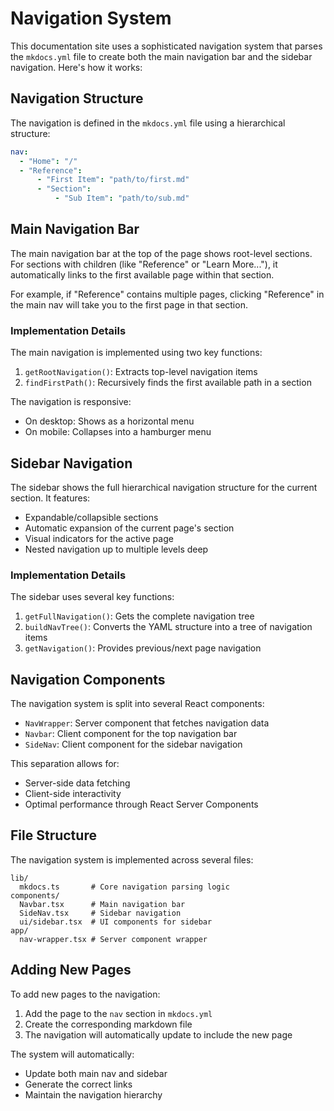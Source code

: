 # Navigation System

This documentation site uses a sophisticated navigation system that parses the `mkdocs.yml` file to create both the main navigation bar and the sidebar navigation. Here's how it works:

## Navigation Structure

The navigation is defined in the `mkdocs.yml` file using a hierarchical structure:

```yaml
nav:
  - "Home": "/"
  - "Reference":
      - "First Item": "path/to/first.md"
      - "Section":
          - "Sub Item": "path/to/sub.md"
```

## Main Navigation Bar

The main navigation bar at the top of the page shows root-level sections. For sections with children (like "Reference" or "Learn More..."), it automatically links to the first available page within that section.

For example, if "Reference" contains multiple pages, clicking "Reference" in the main nav will take you to the first page in that section.

### Implementation Details

The main navigation is implemented using two key functions:

1. `getRootNavigation()`: Extracts top-level navigation items
2. `findFirstPath()`: Recursively finds the first available path in a section

The navigation is responsive:
- On desktop: Shows as a horizontal menu
- On mobile: Collapses into a hamburger menu

## Sidebar Navigation

The sidebar shows the full hierarchical navigation structure for the current section. It features:

- Expandable/collapsible sections
- Automatic expansion of the current page's section
- Visual indicators for the active page
- Nested navigation up to multiple levels deep

### Implementation Details

The sidebar uses several key functions:

1. `getFullNavigation()`: Gets the complete navigation tree
2. `buildNavTree()`: Converts the YAML structure into a tree of navigation items
3. `getNavigation()`: Provides previous/next page navigation

## Navigation Components

The navigation system is split into several React components:

- `NavWrapper`: Server component that fetches navigation data
- `Navbar`: Client component for the top navigation bar
- `SideNav`: Client component for the sidebar navigation

This separation allows for:
- Server-side data fetching
- Client-side interactivity
- Optimal performance through React Server Components

## File Structure

The navigation system is implemented across several files:

```
lib/
  mkdocs.ts       # Core navigation parsing logic
components/
  Navbar.tsx      # Main navigation bar
  SideNav.tsx     # Sidebar navigation
  ui/sidebar.tsx  # UI components for sidebar
app/
  nav-wrapper.tsx # Server component wrapper
```

## Adding New Pages

To add new pages to the navigation:

1. Add the page to the `nav` section in `mkdocs.yml`
2. Create the corresponding markdown file
3. The navigation will automatically update to include the new page

The system will automatically:
- Update both main nav and sidebar
- Generate the correct links
- Maintain the navigation hierarchy
